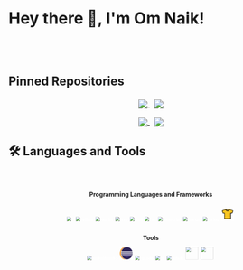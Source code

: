 # Hey there 👋, I'm  Om Naik!





<!-- Boilerplate Ignore
**Nike1421/Nike1421** is a ✨ _special_ ✨ repository because its `README.md` (this file) appears on your GitHub profile.
Here are some ideas to get you started:
- 🔭 I’m currently working on ...
- 🌱 I’m currently learning ...
- 👯 I’m looking to collaborate on ...
- 🤔 I’m looking for help with ...
- 💬 Ask me about ...
- 📫 How to reach me: ...
- 😄 Pronouns: ...
- ⚡ Fun fact: ... -->


<br/>
<br/>

## Pinned Repositories
<p align="center">
    <a href="https://github.com/Nike1421/Decentralized-Ride-Hailing-System-using-Blockchain">
        <img width='49%' align="center"src="https://github-readme-stats.vercel.app/api/pin/?username=Nike1421&repo=Decentralized-Ride-Hailing-System-using-Blockchain&border_color=2D826D&bg_color=0D1117&title_color=6CD3BF&text_color=C9D1D9&icon_color=6CD3BF" />
    </a>
    <span>&nbsp;</span>
    <a href="https://github.com/Nike1421/Java-Session-Codes">
        <img width='49%' align="center"src="https://github-readme-stats.vercel.app/api/pin/?username=Nike1421&repo=Java-Session-Codes&border_color=2D826D&bg_color=0D1117&title_color=6CD3BF&text_color=C9D1D9&icon_color=6CD3BF" />
    </a>
</p>

<p align="center">
    <a href="">
        <img width='60.25%' align="center"src="https://github-readme-stats.vercel.app/api?username=Nike1421&&show_icons=true&title_color=ffffff&icon_color=bb2acf&text_color=daf7dc&bg_color=151515" />
    </a>
    <span>&nbsp;</span>
    <a href="">
        <img width='37.25%' align="center"src="https://github-readme-stats.vercel.app/api/top-langs/?username=Nike1421&count_private=true&theme=tokyonight&langs_count=3" />
    </a>
</p>

## 🛠️ Languages and Tools



<br/>



<!-- ### Proficient -->

<svg fill="none" viewBox="0 0 1000 600" width="1000" height="600" xmlns="http://www.w3.org/2000/svg">

<foreignObject width="100%" height="100%">
    <div xmlns="http://www.w3.org/1999/xhtml">
		<style>
            .logo {
                color: white;
                filter: drop-shadow(0px 0px 0.4px white);
            }
		</style>
    <div align="center">
    <h2 align="center">Programming Languages and Frameworks</h2>

<br/>
        <img class="logo" src="https://cdn.jsdelivr.net/gh/devicons/devicon/icons/c/c-original.svg" alt="c" width="45" height="45" />&nbsp;
        <img class="logo" src="https://cdn.jsdelivr.net/gh/devicons/devicon/icons/python/python-original.svg" alt="python" width="45" height="45" />&nbsp;
        <img class="logo" src="https://cdn.jsdelivr.net/gh/devicons/devicon/icons/jupyter/jupyter-original.svg" alt="jupyter" width="45" height="45" />&nbsp;
        <img class="logo" src="https://cdn.jsdelivr.net/gh/devicons/devicon/icons/java/java-original.svg" alt="java" width="45" height="45" />&nbsp;
        <img class="logo" src="https://cdn.jsdelivr.net/gh/devicons/devicon/icons/html5/html5-original.svg" alt="html" width="45" height="45" />&nbsp;
        <img class="logo" src="https://cdn.jsdelivr.net/gh/devicons/devicon/icons/css3/css3-original.svg" alt="css" width="45" height="45" />&nbsp;
        <img class="logo" src="https://cdn.jsdelivr.net/gh/devicons/devicon/icons/javascript/javascript-original.svg" alt="javascript" width="45" height="45" />&nbsp;
        <img class="logo" src="https://cdn.jsdelivr.net/gh/devicons/devicon/icons/django/django-plain.svg" alt="django" width="45" height="45" />&nbsp;
        <img class="logo" src="https://cdn.jsdelivr.net/gh/devicons/devicon/icons/spring/spring-original.svg" alt="spring" width="45" height="45" />&nbsp;
        <img class="logo" src="https://github.com/Nike1421/Nike1421/blob/main/res/jersey.png" alt="jersey" width="45" height="45" />&nbsp;
        <!-- <img class="logo" src="https://cdn.jsdelivr.net/gh/devicons/devicon/icons/figma/figma-original.svg" alt="" width="45" height="45" />&nbsp; -->
    </div>

<br/>
    <div align="center">
    <h2 align="center">Tools</h2>
        <img class="logo" src="https://cdn.jsdelivr.net/gh/devicons/devicon/icons/androidstudio/androidstudio-original.svg" alt="androidstudio" width="45" height="45" />&nbsp;
        <img class="logo" src="https://github.com/Nike1421/Nike1421/blob/main/res/eclipse.png" alt="eclipse" width="45" height="45" />&nbsp;
        <img class="logo" src="https://cdn.jsdelivr.net/gh/devicons/devicon/icons/vscode/vscode-original.svg" alt="vscode" width="45" height="45" />&nbsp;
        <img class="logo" src="https://cdn.jsdelivr.net/gh/devicons/devicon/icons/git/git-original.svg" alt="git" width="45" height="45" />&nbsp;
        <img class="logo" src="https://cdn.jsdelivr.net/gh/devicons/devicon/icons/github/github-original.svg" alt="github" width="45" height="45" />&nbsp;
        <img class="logo" src="https://cdn.jsdelivr.net/gh/devicons/devicon/icons/canva/canva-original.svg" alt="" width="45" height="45" />&nbsp;
        <img class="logo" src="https://cdn.jsdelivr.net/gh/devicons/devicon/icons/figma/figma-original.svg" alt="" width="45" height="45" />&nbsp;
    </div>
</div>
</foreignObject>
</svg>